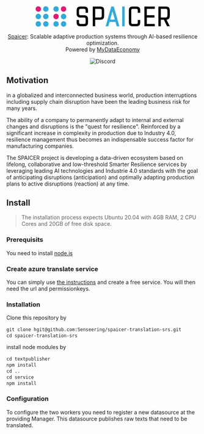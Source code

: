 

<p align="center" >
  <img src="assets/spaicer.png" width="70%">
</p>

<p align="center">
    <a href="https://www.spaicer.de/">Spaicer</a>: Scalable adaptive production systems through AI-based resilience optimization. <br>
    Powered by <a href="https://www.mydataeconomy.com/#/search">MyDataEconomy</a>
</p>
<p align="center">
  <a href="https://discord.gg/qDF38JDR3D" style="text-decoration:none;"><img src="https://img.shields.io/badge/Discord-9cf.svg?logo=discord" alt="Discord"></a>
</p>

## Motivation

in a globalized and interconnected business world, production interruptions including supply chain disruption have been the leading business risk for many years.

The ability of a company to permanently adapt to internal and external changes and disruptions is the "quest for resilience". Reinforced by a significant increase in complexity in production due to Industry 4.0, resilience management thus becomes an indispensable success factor for manufacturing companies.

The SPAICER project is developing a data-driven ecosystem based on lifelong, collaborative and low-threshold Smarter Resilience services by leveraging leading AI technologies and Industrie 4.0 standards with the goal of anticipating disruptions (anticipation) and optimally adapting production plans to active disruptions (reaction) at any time.



## Install

>The installation process expects Ubuntu 20.04 with 4GB RAM, 2 CPU Cores and 20GB of free disk space.

### Prerequisits
You need to install <a href="https://nodejs.org/en/">node.js</a>

### Create azure translate service
You can simply use  <a href="https://azure.microsoft.com/de-de/services/cognitive-services/translator/"> the instructions</a> and create a free service. You will then need the url and permissionkeys.

### Installation

Clone this repository by
```
git clone hgit@github.com:Senseering/spaicer-translation-srs.git
cd spaicer-translation-srs
```
install node modules by

```
cd textpublisher
npm install
cd ..
cd service
npm install
```


### Configuration 
To configure the two workers you need to register a new datasource at the providing Manager. This datasource publishes raw texts that need to be translated.
